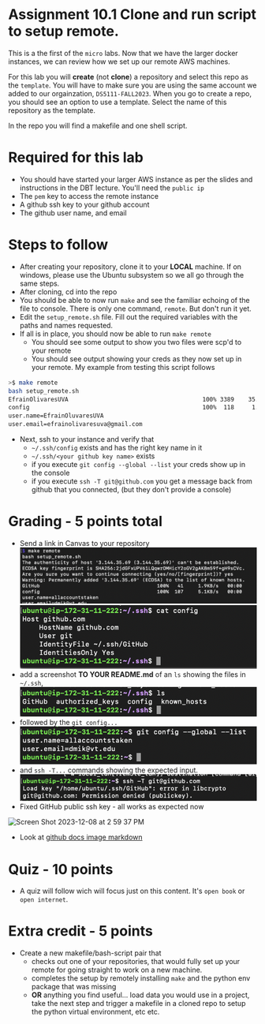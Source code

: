 # Assignment 10.1 Clone and run script to setup remote.

This is a the first of the `micro` labs.  Now that we have the larger docker instances, we can review how we set up our remote AWS machines.

For this lab you will **create** (not **clone**) a repository and select this repo as the `template`.  You will have to make sure you are using the same account we added to our orgainzation, `DS5111-FALL2023`.  When you go to create a repo, you should see an option to use a template.  Select the name of this repository as the template.

In the repo you will find a makefile and one shell script.

# Required for this lab
* You should have started your larger AWS instance as per the slides and instructions in the DBT lecture.  You'll need the `public ip`
* The `pem` key to access the remote instance
* A github ssh key to your github account
* The github user name, and email

# Steps to follow
* After creating your repository, clone it to your **LOCAL** machine.  If on windows, please use the Ubuntu subsystem so we all go through the same steps.
* After cloning, cd into the repo
* You should be able to now run `make` and see the familiar echoing of the file to console.  There is only one command, `remote`.  But don't run it yet.
* Edit the `setup_remote.sh` file.  Fill out the required variables with the paths and names requested.
* If all is in place, you should now be able to run `make remote`
    - You should see some output to show you two files were scp'd to your remote
    - You should see output showing your creds as they now set up in your remote.  My example from testing this script follows
```bash
>$ make remote
bash setup_remote.sh
EfrainOlivaresUVA                                      100% 3389    35.4KB/s   00:00
config                                                 100%  118     1.3KB/s   00:00
user.name=EfrainOluvaresUVA
user.email=efrainolivaresuva@gmail.com
```
* Next, ssh to your instance and verify that
    - `~/.ssh/config` exists and has the right key name in it
    - `~/.ssh/<your github key name>` exists
    - if you execute `git config --global --list` your creds show up in the console
    - if you execute `ssh -T git@github.com` you get a message back from github that you connected, (but they don't provide a console)
 
# Grading - 5 points total
* Send a link in Canvas to your repository
![](https://github.com/DS5111-FALL2023/agp7dp/blob/main/assets/1_remote.png)
![](https://github.com/DS5111-FALL2023/agp7dp/blob/main/assets/2.png)
* add a screenshot **TO YOUR README.md** of an `ls` showing the files in `~/.ssh`,
![](https://github.com/DS5111-FALL2023/agp7dp/blob/main/assets/3.png)
*   followed by the `git config...`
![](https://github.com/DS5111-FALL2023/agp7dp/blob/main/assets/4.png)
*   and `ssh -T...` commands showing the expected input.
![](https://github.com/DS5111-FALL2023/agp7dp/blob/main/assets/5.png)
* Fixed GitHub public ssh key - all works as expected now
<img width="691" alt="Screen Shot 2023-12-08 at 2 59 37 PM" src="https://github.com/DS5111-FALL2023/agp7dp/assets/47697555/462cb819-b01b-4030-86f8-5c0d587476ef">

*    Look at [github docs image markdown](https://docs.github.com/en/get-started/writing-on-github/getting-started-with-writing-and-formatting-on-github/basic-writing-and-formatting-syntax#images)

# Quiz - 10 points
* A quiz will follow wich will focus just on this content.  It's `open book` or `open internet`.

# Extra credit - 5 points
* Create a new makefile/bash-script pair that
    - checks out one of your repositories, that would fully set up your remote for going straight to work on a new machine.
    - completes the setup by remotely installing `make` and the python env package that was missing
    - **OR** anything you find useful... load data you would use in a project, take the next step and trigger a makefile in a cloned repo to setup the python virtual environment, etc etc.
